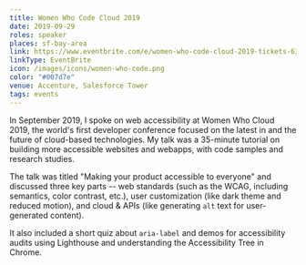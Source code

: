 ```yaml
---
title: Women Who Code Cloud 2019
date: 2019-09-29
roles: speaker
places: sf-bay-area
link: https://www.eventbrite.com/e/women-who-code-cloud-2019-tickets-63307073160
linkType: EventBrite
icon: /images/icons/women-who-code.png
color: "#007d7e"
venue: Accenture, Salesforce Tower
tags: events
---
```


In September 2019, I spoke on web accessibility at Women Who Cloud 2019, the world's first developer conference focused on the latest in and the future of cloud-based technologies. My talk was a 35-minute tutorial on building more accessible websites and webapps, with code samples and research studies.

<!--more-->

The talk was titled "Making your product accessible to everyone" and discussed three key parts -- web standards (such as the WCAG, including semantics, color contrast, etc.), user customization (like dark theme and reduced motion), and cloud & APIs (like generating `alt` text for user-generated content).

It also included a short quiz about `aria-label` and demos for accessibility audits using Lighthouse and understanding the Accessibility Tree in Chrome.
